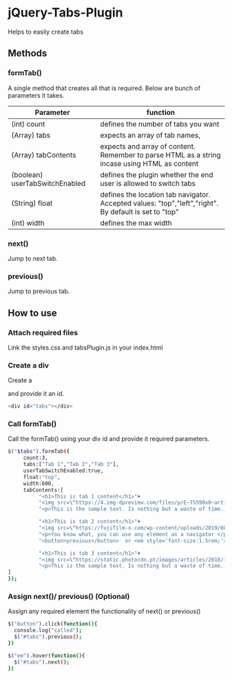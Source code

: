 # jQuery-Tabs-Plugin
Helps to easily create tabs

## Methods

### formTab()
A single method that creates all that is required. Below are bunch of parameters it takes.

| Parameter | function |
| ------ | ------ |
| (int) count  | defines the number of tabs you want |
| (Array<String>) tabs  | expects an array of tab names, |
| (Array<String>) tabContents  | expects and array of content. Remember to parse HTML as a string incase using HTML as content |
| (boolean) userTabSwitchEnabled  | defines the plugin whether the end user is allowed to switch tabs |
| (String) float  | defines the location tab navigator. Accepted values: "top","left","right". By default is set to "top" |
| (int) width  | defines the max width |

### next()
Jump to next tab.

### previous()
Jump to previous tab.

## How to use

### Attach required files
Link the styles.css and tabsPlugin.js in your index.html
### Create a div
Create a <div> and provide it an id.
```sh
<div id="tabs"></div>
```

### Call formTab()
Call the formTab() using your div id and provide it required parameters.
```sh
$("$tabs").formTab({
     count:3,
     tabs:["Tab 1","Tab 2","Tab 3"],
     userTabSwitchEnabled:true,
     float:"top",
     width:600,
     tabContents:[
          "<h1>This is tab 1 content</h1>"+
          "<img src=\"https://4.img-dpreview.com/files/p/E~TS590x0~articles/3925134721/0266554465.jpeg\" width=100%>"+
          "<p>This is the sample text. Is nothing but a waste of time....hehe..just to showcase the plugin</p>",

          "<h1>This is tab 2 content</h1>"+
          "<img src=\"https://fujifilm-x.com/wp-content/uploads/2019/08/x-t30_sample-images02.jpg\" width=100%>"+
          "<p>You know what, you can use any element as a navigator </p>"+
          "<button>previous</button>  or <em style='font-size:1.5rem;'>Hover over me to next</em>",

          "<h1>This is tab 3 content</h1>"+
          "<img src=\"https://static.photocdn.pt/images/articles/2018/12/31/fujifilm_x-t3_review.jpg\" width=100%>"+
          "<p>This is the sample text. Is nothing but a waste of time....hehe..just to showcase the plugin</p>",
]
});
```

### Assign next()/ previous() (Optional)
Assign any required element the functionality of next() or previous()

```sh
$("button").click(function(){
  console.log("called");
  $("#tabs").previous();
})

$("em").hover(function(){
  $("#tabs").next();
})
```
